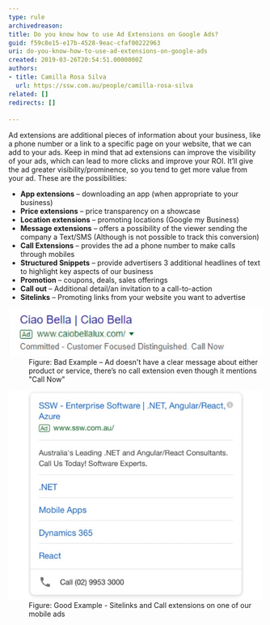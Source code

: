 ```yaml
---
type: rule
archivedreason: 
title: Do you know how to use Ad Extensions on Google Ads?
guid: f59c8e15-e17b-4528-9eac-cfaf00222963
uri: do-you-know-how-to-use-ad-extensions-on-google-ads
created: 2019-03-26T20:54:51.0000000Z
authors:
- title: Camilla Rosa Silva
  url: https://ssw.com.au/people/camilla-rosa-silva
related: []
redirects: []

---
```


Ad extensions are additional pieces of information about your business, like a phone number or a link to a specific page on your website, that we can add to your ads. Keep in mind that ad extensions can improve the visibility of your ads, which can lead to more clicks and improve your ROI. It’ll give the ad greater visibility/prominence, so you tend to get more value from your ad. These are the possibilities:

<!--endintro-->

* **App extensions** – downloading an app (when appropriate to your business)
* **Price extensions** – price transparency on a showcase
* **Location extensions** – promoting locations (Google my Business)
* **Message extensions** – offers a possibility of the viewer sending the company a Text/SMS (Although is not possible to track this conversion)
* **Call Extensions** – provides the ad a phone number to make calls through mobiles
* **Structured Snippets** – provide advertisers 3 additional headlines of text to highlight key aspects of our business
* **Promotion** – coupons, deals, sales offerings
* **Call out** – Additional detail/an invitation to a call-to-action
* **Sitelinks** – Promoting links from your website you want to advertise

<dl class="badImage"><dt>
      <img src="google-ad-no-ad-extension.jpg" alt="google-ad-no-ad-extension.jpg">
   </dt><dd>Figure: Bad Example – Ad doesn't have a clear message about either product or service, there’s no call extension even though it mentions "Call Now"<br></dd></dl><dl class="goodImage"><dt><img src="google-ad-extension.jpg" alt="google-ad-extension.jpg"><br></dt><dd>Figure: Good Example - Sitelinks and Call extensions on one of our mobile ads</dd></dl>

